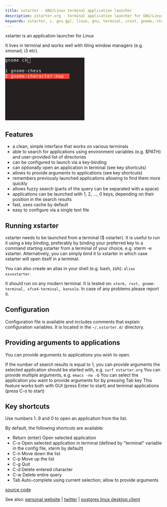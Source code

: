 ```yaml
---
title: xstarter - GNU/Linux terminal application launcher
description: xstarter.org - terminal application launcher for GNU/Linux
keywords: xstarter, c, gnu gpl, linux, gnu, terminal, urxvt, gnome, xterm, konsole, emacs, vim
---
```


xstarter is an application launcher for Linux

It lives in terminal and works well with tiling window managers (e.g. xmonad, i3 etc).

![xstarter screenshot](./data/xstarter_1.png)

## Features
- a clean, simple interface that works on various terminals
- able to search for applications using environment variables (e.g. $PATH) and user-provided list of directories
- can be configured to launch via a key-binding
- can optionally open an application in terminal (see key shortcuts)
- allows to provide arguments to applications (see key shortcuts)
- remembers previously launched applications allowing to find them more quickly
- allows fuzzy search (parts of the query can be separated with a space)
- applications can be launched with 1, 2, ..., 0 keys, depending on their position in the search results
- fast, uses cache by default
- easy to configure via a single text file

## Running xstarter
xstarter needs to be launched from a terminal ($ xstarter). It is useful to run it using a key binding, preferably by binding your preferred key to a command starting xstarter from a terminal of your choice, e.g. xterm -e xstarter. Alternatively, you can simply bind it to xstarter in which case xstarter will open itself in a terminal.

You can also create an alias in your shell (e.g. bash, zsh): `alias xs=xstarter`.

It should run on any modern terminal. It is tested on: `xterm, rxvt, gnome-terminal, xfce4-terminal, konsole`. In case of any problems please report it.

## Configuration
Configuration file is available and includes comments that explain configuration variables. It is located in the `~/.xstarter.d/` directory.

## Providing arguments to applications
You can provide arguments to applications you wish to open.

If the number of search results is equal to 1, you can provide arguments the selected application should be started with, e.g. `surf xstarter.org`
You can provide multiple arguments, e.g. `emacs -nw -Q`
You can select the application you want to provide arguments for by pressing Tab key
This feature works both with GUI (press Enter to start) and terminal applications (press C-o to start)


## Key shortcuts

Use numbers 1..9 and 0 to open an application from the list.

By default, the following shortcuts are available:

- Return (enter) Open selected application
- C-o Open selected application in terminal (defined by "terminal" variable in the config file, xterm by default)
- C-n Move down the list
- C-p Move up the list
- C-g Quit
- C-d Delete entered character
- C-w Delete entire query
- Tab Auto-complete using current selection; allow to provide arguments

[source code](https://github.com/lchsk/xstarter)

See also: [personal website](https://lchsk.com) | [twitter](https://twitter.com/lchsk) | [postgres linux desktop client](https://sanchosql.com)
